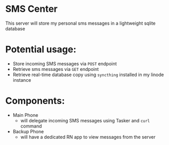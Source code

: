 # SMS Center

This server will store my personal sms messages in a lightweight sqlite database

# Potential usage:
- Store incoming SMS messages via `POST` endpoint
- Retrieve sms messages via `GET` endpoint
- Retrieve real-time database copy using `syncthing` installed in my linode instance

# Components:

- Main Phone
  - will delegate incoming SMS messages using Tasker and `curl` command
- Backup Phone
  - will have a dedicated RN app to view messages from the server

